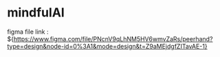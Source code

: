 # mindfulAI



figma file link  :  ${https://www.figma.com/file/PNcnV9qLhNM5HV6wmvZaRs/peerhand?type=design&node-id=0%3A1&mode=design&t=Z9aMEjdgfZITavAE-1}